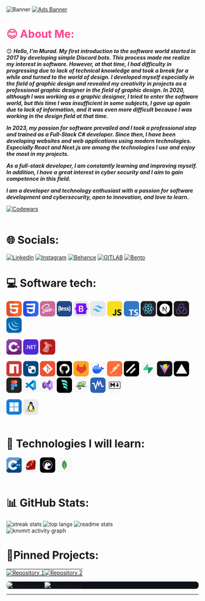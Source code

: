 ![Banner](https://i.imgur.com/cIJwTmG.png)
[![Ads Banner](https://i.imgur.com/jyP3tto.png)](https://github.com/knvmrt/my-developedia-azerbaijan)

<h1 style="color:#FE428E;">😊 About Me:</h1>

😊 _**Hello, I'm Murad. My first introduction to the software world started in 2017 by developing simple Discord bots. This process made me realize my interest in software. However, at that time, I had difficulty in progressing due to lack of technical knowledge and took a break for a while and turned to the world of design. I developed myself especially in the field of graphic design and revealed my creativity in projects as a professional graphic designer in the field of graphic design. In 2020, although I was working as a graphic designer, I tried to enter the software world, but this time I was insufficient in some subjects, I gave up again due to lack of information, and it was even more difficult because I was working in the design field at that time.**_ 

_**In 2023, my passion for software prevailed and I took a professional step and trained as a Full-Stack C# developer. Since then, I have been developing websites and web applications using modern technologies. Especially React and Next.js are among the technologies I use and enjoy the most in my projects.**_ 

_**As a full-stack developer, I am constantly learning and improving myself. In addition, I have a great interest in cyber security and I aim to gain competence in this field.**_ 

_**I am a developer and technology enthusiast with a passion for software development and cybersecurity, open to innovation, and love to learn.**_

[![Codewars](https://www.codewars.com/users/knvmrt/badges/micro)](https://www.codewars.com/users/knvmrt)
<br><br/>

# 🌐 Socials:

[![LinkedIn](https://img.shields.io/badge/LinkedIn-%230077B5.svg?style=for-the-badge&logo=linkedIn&logoColor=white)](https://linkedin.com/in/knvmrt)
[![Instagram](https://img.shields.io/badge/Instagram-%23E4405F.svg?style=for-the-badge&logo=instagram&logoColor=white)](https://instagram.com/knvmrt)
[![Behance](https://img.shields.io/badge/Behance-%231769ff.svg?style=for-the-badge&logo=behance&logoColor=white)](https://behance.net/knvmrt)
[![GITLAB](https://img.shields.io/badge/GitLab-%23E1442A.svg?style=for-the-badge&logo=gitlab&logoColor=white)](https://gitlab.com/knvmrt)
[![Bento](https://img.shields.io/badge/Bento-%23151515.svg?style=for-the-badge&logo=bento&logoColor=white)](https://bento.me/knvmrt)

# 💻 Software tech:

<img src="./image/html.png" alt="HTML" width="40" height="40" title="HTML"/> <img src="./image/css.png" alt="CSS" width="40" height="40" title="CSS"/> 
<img src="./image/sass.png" alt="SASS" width="40" height="40" title="SASS / SCSS"/> 
<img src="./image/less.png" alt="LESS" width="40" height="40" title="LESS"/> 
<img src="./image/bootsratp.png" alt="Bootstrap" width="40" height="40" title="Bootstrap"/> 
<img src="./image/tailwindcss.png" alt="Tailwindcss" width="40" height="40" title="Tailwindcss"/> 
<img src="./image/javascript.png" alt="JavaScript" width="40" height="40" title="JavaScript"/> 
<img src="./image/typescript.png" alt="TypeScript" width="40" height="40" title="TypeScript"/> 
<img src="./image/react.png" alt="React" width="40" height="40" title="React.js"/> 
<img src="./image/next.png" alt="Next" width="40" height="40" title="Next.js"/> 
<img src="./image/redux.png" alt="Redux" width="40" height="40" title="Redux / Redux ToolKit"/> 
<img src="./image/jquery.png" alt="jQuery" width="40" height="40" title="jQuery"/> 

<img src="./image/csharp.png" alt="CSharp" width="40" height="40" title="C#"/> <img src="./image/dotnet.png" alt="DotNet" width="40" height="40" title=".NET"/>
<img src="./image/msql.png" alt="MS-SQL" width="40" height="40" title="MS-SQL"/>

<img src="./image/npm.png" alt="NPM" width="40" height="40" title="NPM"/> <img src="./image/nuget.png" alt="NuGet" width="40" height="40" title="NuGet"/>
<img src="./image/git.png" alt="Git" width="40" height="40" title="Git"/>
<img src="./image/github.png" alt="GitHub" width="40" height="40" title="GitHub"/>
<img src="./image/gitlab.png" alt="GitLab" width="40" height="40" title="GitLab"/>
<img src="./image/docker.png" alt="Docker" width="40" height="40" title="Docker"/>
<img src="./image/postman.png" alt="Postman" width="40" height="40" title="Postman"/>
<img src="./image/shadcn.png" alt="ShadcnUI" width="40" height="40" title="ShadcnUI"/>
<img src="./image/supabase.png" alt="Supabase" width="40" height="40" title="Supabase"/>
<img src="./image/vite.png" alt="Vite" width="40" height="40" title="Vite.js"/>
<img src="./image/vercel.png" alt="Vercel" width="40" height="40" title="Vercel"/>
<img src="./image/figma.png" alt="Figma" width="40" height="40" title="Figma"/>
<img src="./image/vscode.png" alt="VSCode" width="40" height="40" title="Visual Studio Code"/>
<img src="./image/visualstudio.png" alt="VS" width="40" height="40" title="Visual Studio"/>
<img src="./image/windsurf.png" alt="windsurf" width="40" height="40" title="Windsurf IDE"/>
<img src="./image/notepadpp.png" alt="NotepadPP" width="40" height="40" title="Notepad++"/>
<img src="./image/virtualboxvm.png" alt="VirtualBoxVM" width="40" height="40" title="Oracle VM VirtualBox"/>
<img src="./image/markdown.png" alt="Markdown" width="40" height="40" title="Markdown"/>

<img src="./image/windowsos.png" alt="Windows" width="40" height="40" title="Windows OS"/> <img src="./image/linuxos.png" alt="Linux" width="40" height="40" title="Linux OS"/>
<br><br/>

# 🌱 Technologies I will learn:

<img src="./image/cpp.png" alt="Cpp" width="40" height="40" title="C++"/> <img src="./image/ruby.png" alt="Ruby" width="40" height="40" title="Ruby"/>
<img src="./image/deno.png" alt="Deno" width="40" height="40" title="Deno"/>
<img src="./image/mongodb.png" alt="MongoDb" width="40" height="40" title="Mongo Database"/>
<br><br/>

# 📊 GitHub Stats:

<div>
<img width=480 align="top" src="https://github-readme-stats.vercel.app/api?username=knvmrt&show_icons=true&include_all_commits=true&count_private=false&title_color=FE428E&text_color=F8F8F8&icon_color=FE428E&bg_color=0E1117&hide_border=true&border_radius=8&rank_icon=github" alt="streak stats"/>
<img width=340 align="top" src="https://github-readme-stats.vercel.app/api/top-langs/?username=knvmrt&hide_border=true&include_all_commits=true&count_private=false&langs_count=24&layout=compact&border_radius=8&title_color=FE428E&bg_color=0E1117&text_color=F8F8F8" alt="top langs" />
<img width=480 src="https://github-readme-streak-stats.herokuapp.com/?user=knvmrt&stroke=F8F8F8&background=0E1117&ring=FE428E&fire=FFAE00&currStreakNum=FFFFFF&currStreakLabel=FFAE00&sideNums=FE428E&sideLabels=FE428E&dates=F8F8F8&hide_border=true&border_radius=8" alt="readme stats" />
</div>

<img src="https://github-readme-activity-graph.vercel.app/graph?username=knvmrt&bg_color=0E1117&title_color=FE428E&line=FE428E&point=F8F8F8&area=true&area_color=B028C5&hide_title=false&custom_title=Murad%20Gahramanov's%20Activity%20Graph&hide_border=true&border_radius=8&color-text=ffffff&days=40&&grid=true" alt="knvmrt activity graph"/>

# 📌Pinned Projects:

<table>
  <tr>
    <td style="vertical-align: top; border: none; padding:0px;">
      <a href="https://github.com/knvmrt/my-developedia-azerbaijan" ><img src="https://github-readme-stats.vercel.app/api/pin/?username=knvmrt&repo=my-developedia-azerbaijan&title_color=FE428E&text_color=F8F8F8&icon_color=FFAE00&bg_color=0E1117&hide_border=true&locale=en&border_radius=8" alt="Repository 1"></a>
    </td>
    <td style="vertical-align: top; border: none; padding:0px;">
      <a href="https://github.com/knvmrt/course-application-system" ><img src="https://github-readme-stats.vercel.app/api/pin/?username=knvmrt&repo=course-application-system&title_color=FE428E&text_color=F8F8F8&icon_color=FFAE00&bg_color=0E1117&hide_border=true&locale=en&border_radius=8" alt="Repository 2"></a>
    </td>
  </tr>
</table>
<table style="background:#0E1117; border-radius:8px; ">
  <tr>
    <td style="vertical-align: top; border: none; padding:0px;">
      <a href="https://github.com/knvmrt/web-calculator" ><img src="https://github-readme-stats.vercel.app/api/pin/?username=knvmrt&repo=web-calculator&title_color=FE428E&text_color=F8F8F8&icon_color=FFAE00&bg_color=0E1117&hide_border=true&locale=en&border_radius=8" alt="Repository 3"></a>
    </td>
    <td style="vertical-align: top; border: none; padding:0px;">
      <a href="https://github.com/knvmrt/web-live-clock-display" ><img src="https://github-readme-stats.vercel.app/api/pin/?username=knvmrt&repo=web-live-clock-display&title_color=FE428E&text_color=F8F8F8&icon_color=FFAE00&bg_color=0E1117&hide_border=true&locale=en&border_radius=8" alt="Repository 4"></a>
    </td>
  </tr>
</table>

---

<!-- [![knvmrt](https://visitcount.itsvg.in/api?id=knvmrt&icon=6&color=11)](https://github.com/knvmrt/) 
 [![KnvMrt Stats Graph](https://github-profile-summary-cards.vercel.app/api/cards/profile-details?username=knvmrt&theme=radical&hide_border=true)](https://github.com/knvmrt)
[![Languages](https://github-readme-stats.vercel.app/api/top-langs/?username=knvmrt&theme=radical&hide_border=true&include_all_commits=true&count_private=false)](https://github.com/knvmrt) 
[![KnvMrt activity graph](https://github-readme-activity-graph.vercel.app/graph?username=knvmrt&bg_color=141321&color=7a1c8d&line=b300a7&point=ff94f6&area=true&hide_border=true&border_radius=8)](https://github.com/knvmrt)

# 🌿 What I know little about:
![Arduino](https://img.shields.io/badge/-Arduino-00979D?style=for-the-badge&logo=Arduino&logoColor=white)
![Raspberry Pi](https://img.shields.io/badge/-RaspberryPi-C51A4A?style=for-the-badge&logo=Raspberry-Pi)
![Unity](https://img.shields.io/badge/Unity-%23000000.svg?style=for-the-badge&logo=unity&logoColor=%23ffffff)
-->


